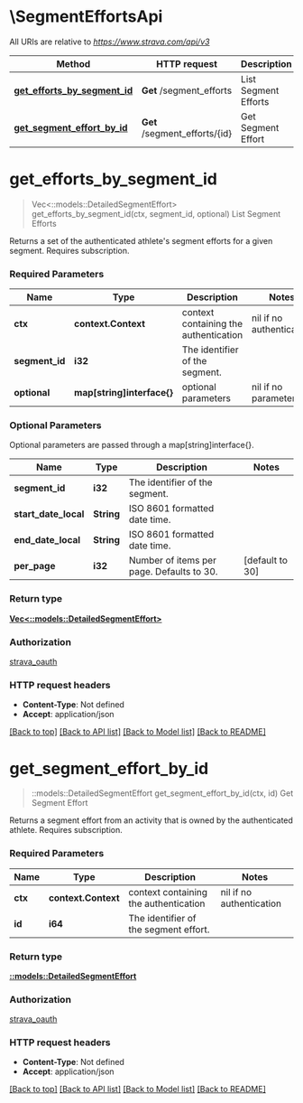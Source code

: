 # \SegmentEffortsApi

All URIs are relative to *https://www.strava.com/api/v3*

Method | HTTP request | Description
------------- | ------------- | -------------
[**get_efforts_by_segment_id**](SegmentEffortsApi.md#get_efforts_by_segment_id) | **Get** /segment_efforts | List Segment Efforts
[**get_segment_effort_by_id**](SegmentEffortsApi.md#get_segment_effort_by_id) | **Get** /segment_efforts/{id} | Get Segment Effort


# **get_efforts_by_segment_id**
> Vec<::models::DetailedSegmentEffort> get_efforts_by_segment_id(ctx, segment_id, optional)
List Segment Efforts

Returns a set of the authenticated athlete's segment efforts for a given segment.  Requires subscription.

### Required Parameters

Name | Type | Description  | Notes
------------- | ------------- | ------------- | -------------
 **ctx** | **context.Context** | context containing the authentication | nil if no authentication
  **segment_id** | **i32**| The identifier of the segment. | 
 **optional** | **map[string]interface{}** | optional parameters | nil if no parameters

### Optional Parameters
Optional parameters are passed through a map[string]interface{}.

Name | Type | Description  | Notes
------------- | ------------- | ------------- | -------------
 **segment_id** | **i32**| The identifier of the segment. | 
 **start_date_local** | **String**| ISO 8601 formatted date time. | 
 **end_date_local** | **String**| ISO 8601 formatted date time. | 
 **per_page** | **i32**| Number of items per page. Defaults to 30. | [default to 30]

### Return type

[**Vec<::models::DetailedSegmentEffort>**](DetailedSegmentEffort.md)

### Authorization

[strava_oauth](../README.md#strava_oauth)

### HTTP request headers

 - **Content-Type**: Not defined
 - **Accept**: application/json

[[Back to top]](#) [[Back to API list]](../README.md#documentation-for-api-endpoints) [[Back to Model list]](../README.md#documentation-for-models) [[Back to README]](../README.md)

# **get_segment_effort_by_id**
> ::models::DetailedSegmentEffort get_segment_effort_by_id(ctx, id)
Get Segment Effort

Returns a segment effort from an activity that is owned by the authenticated athlete. Requires subscription.

### Required Parameters

Name | Type | Description  | Notes
------------- | ------------- | ------------- | -------------
 **ctx** | **context.Context** | context containing the authentication | nil if no authentication
  **id** | **i64**| The identifier of the segment effort. | 

### Return type

[**::models::DetailedSegmentEffort**](DetailedSegmentEffort.md)

### Authorization

[strava_oauth](../README.md#strava_oauth)

### HTTP request headers

 - **Content-Type**: Not defined
 - **Accept**: application/json

[[Back to top]](#) [[Back to API list]](../README.md#documentation-for-api-endpoints) [[Back to Model list]](../README.md#documentation-for-models) [[Back to README]](../README.md)

